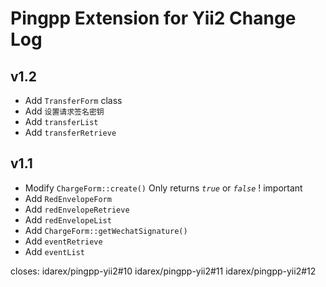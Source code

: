 Pingpp Extension for Yii2 Change Log
=================

v1.2
--------------------

- Add `TransferForm` class
- Add `设置请求签名密钥`
- Add `transferList`
- Add `transferRetrieve`

v1.1
--------------------

- Modify `ChargeForm::create()` Only returns *`true`* or *`false`* ! important
- Add `RedEnvelopeForm`
- Add `redEnvelopeRetrieve`
- Add `redEnvelopeList`
- Add `ChargeForm::getWechatSignature()`
- Add `eventRetrieve`
- Add `eventList`

closes: idarex/pingpp-yii2#10 idarex/pingpp-yii2#11 idarex/pingpp-yii2#12
